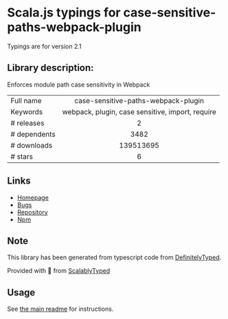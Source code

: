
# Scala.js typings for case-sensitive-paths-webpack-plugin

Typings are for version 2.1

## Library description:
Enforces module path case sensitivity in Webpack

|                    |                 |
| ------------------ | :-------------: |
| Full name          | case-sensitive-paths-webpack-plugin |
| Keywords           | webpack, plugin, case sensitive, import, require |
| # releases         | 2 |
| # dependents       | 3482 |
| # downloads        | 139513695 |
| # stars            | 6 |

## Links
- [Homepage](https://github.com/Urthen/case-sensitive-paths-webpack-plugin#readme)
- [Bugs](https://github.com/Urthen/case-sensitive-paths-webpack-plugin/issues)
- [Repository](https://github.com/Urthen/case-sensitive-paths-webpack-plugin)
- [Npm](https://www.npmjs.com/package/case-sensitive-paths-webpack-plugin)
    


## Note
This library has been generated from typescript code from [DefinitelyTyped](https://definitelytyped.org).

Provided with :purple_heart: from [ScalablyTyped](https://github.com/oyvindberg/ScalablyTyped)

## Usage
See [the main readme](../../readme.md) for instructions.


